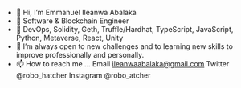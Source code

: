- 👋 Hi, I’m Emmanuel Ileanwa Abalaka
- 👔 Software & Blockchain Engineer
- 💼 DevOps, Solidity, Geth, Truffle/Hardhat, TypeScript, JavaScript, Python, Metaverse, React, Unity
- 🌱 I’m always open to new challenges and to learning new skills to improve professionally and personally.
- 📫 How to reach me ... Email ileanwaabalaka@gmail.com
Twitter @robo_hatcher
Instagram @robo_atcher

<!---
ludexab/ludexab is a ✨ special ✨ repository because its `README.md` (this file) appears on your GitHub profile.
You can click the Preview link to take a look at your changes.
--->
